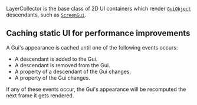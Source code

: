 LayerCollector is the base class of 2D UI containers which render
[`GuiObject`](https://create.roblox.com/docs/reference/engine/classes/GuiObject) descendants, such as [`ScreenGui`](https://create.roblox.com/docs/reference/engine/classes/ScreenGui).
## Caching static UI for performance improvements

A Gui's appearance is cached until one of the following events occurs:

- A descendant is added to the Gui.
- A descendant is removed from the Gui.
- A property of a descendant of the Gui changes.
- A property of the Gui changes.

If any of these events occur, the Gui's appearance will be recomputed the next
frame it gets rendered.